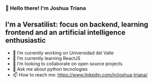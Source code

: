 ### 👋 Hello there! I'm Joshua Triana
## I'm a Versatilist: focus on backend, learning frontend and an artificial intelligence enthusiastic

- 🔭 I’m currently working on Universidad del Valle
- 🌱 I’m currently learning ReactJS
- 👯 I’m looking to collaborate on open source projects
- 💬 Ask me about python tecnologies
- 📫 How to reach me: https://www.linkedin.com/in/joshua-triana/
